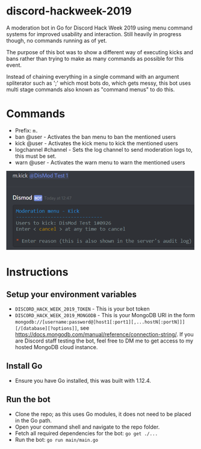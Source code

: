 # discord-hackweek-2019
A moderation bot in Go for Discord Hack Week 2019 using menu command systems for improved usability and interaction.
Still heavily in progress though, no commands running as of yet.

The purpose of this bot was to show a different way of executing kicks and bans rather than trying to make as many commands as possible for this event.

Instead of chaining everything in a single command with an argument spliterator such as ';' which most bots do, which gets messy, this bot uses multi stage commands also known as "command menus" to do this.

# Commands
 - Prefix: ``m.``
 - ban @user - Activates the ban menu to ban the mentioned users
 - kick @user - Activates the kick menu to kick the mentioned users
 - logchannel #channel - Sets the log channel to send moderation logs to, this must be set.
 - warn @user - Activates the warn menu to warn the mentioned users

<img src="/screenshot_01.png" width="500">

# Instructions

## Setup your environment variables
 - ``DISCORD_HACK_WEEK_2019_TOKEN`` - This is your bot token
 - ``DISCORD_HACK_WEEK_2019_MONGODB`` - This is your MongoDB URI in the form ``mongodb://[username:password@]host1[:port1][,...hostN[:portN]]][/[database][?options]]``, see <https://docs.mongodb.com/manual/reference/connection-string/>. If you are Discord staff testing the bot, feel free to DM me to get access to my hosted MongoDB cloud instance.

## Install Go
 - Ensure you have Go installed, this was built with 1.12.4.

## Run the bot
 - Clone the repo; as this uses Go modules, it does not need to be placed in the Go path.
 - Open your command shell and navigate to the repo folder.
 - Fetch all required dependencies for the bot: ``go get ./...``
 - Run the bot: ``go run main/main.go``
